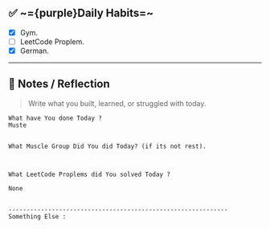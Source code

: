 
## ✅ ~={purple}Daily Habits=~
- [x]  Gym.
- [ ]  LeetCode Proplem.
- [x]  German.

---

## 🧠 Notes / Reflection

> Write what you built, learned, or struggled with today.

```
What have You done Today ?
Muste


What Muscle Group Did You did Today? (if its not rest).



What LeetCode Proplems did You solved Today ?

None


-------------------------------------------------------------
Something Else :


```


